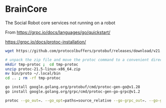 # BrainCore

The Social Robot core services not running on a robot

From https://grpc.io/docs/languages/go/quickstart/

https://grpc.io/docs/protoc-installation/

```bash
wget https://github.com/protocolbuffers/protobuf/releases/download/v21.5/protoc-21.5-linux-x86_64.zip

# unpack the zip file and move the protoc command to a convenient directory in your path
mkdir tmp-protoc ;  cd tmp-protoc
unzip protoc-21.5-linux-x86_64.zip
mv bin/proto ~/.local/bin
cd .. ; rm -rf tmp-protoc
```

```bash
go install google.golang.org/protobuf/cmd/protoc-gen-go@v1.28
go install google.golang.org/grpc/cmd/protoc-gen-go-grpc@v1.2
```

```bash
protoc --go_out=. --go_opt=paths=source_relative --go-grpc_out=. --go-grpc_opt=paths=source_relative thesocialrobot/thesocialrobot.proto
```